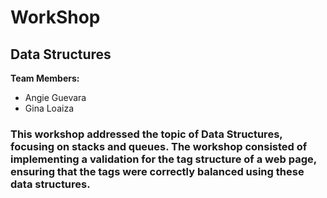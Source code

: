 # WorkShop

## Data Structures

**Team Members:**
- Angie Guevara
- Gina Loaiza

### This workshop addressed the topic of Data Structures, focusing on stacks and queues. The workshop consisted of implementing a validation for the tag structure of a web page, ensuring that the tags were correctly balanced using these data structures.
